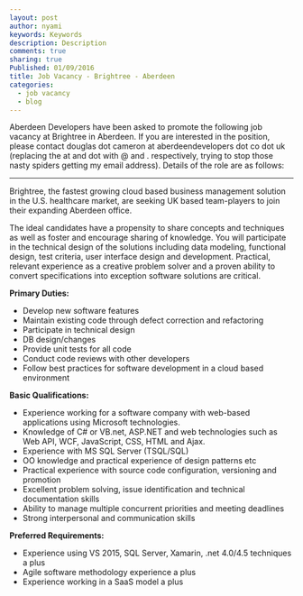 ```yaml
---
layout: post
author: nyami
keywords: Keywords
description: Description
comments: true
sharing: true
Published: 01/09/2016
title: Job Vacancy - Brightree - Aberdeen
categories:
  - job vacancy
  - blog
---
```

Aberdeen Developers have been asked to promote the following job vacancy at Brightree in Aberdeen. If you are interested in the position, please contact douglas dot cameron at aberdeendevelopers dot co dot uk (replacing the at and dot with @ and . respectively, trying to stop those nasty spiders getting my email address). Details of the role are as follows:

---

Brightree, the fastest growing cloud based business management solution in the U.S. healthcare market, are seeking UK based team-players to join their expanding Aberdeen office.

The ideal candidates have a propensity to share concepts and techniques as well as foster and encourage sharing of knowledge. You will participate in the technical design of the solutions including data modeling, functional design, test criteria, user interface design and development. Practical, relevant experience as a creative problem solver and a proven ability to convert specifications into exception software solutions are critical.

**Primary Duties:**

- Develop new software features
- Maintain existing code through defect correction and refactoring
- Participate in technical design
- DB design/changes
- Provide unit tests for all code
- Conduct code reviews with other developers
- Follow best practices for software development in a cloud based environment

**Basic Qualifications:**

- Experience working for a software company with web-based applications using Microsoft technologies.
- Knowledge of C# or VB.net, ASP.NET and web technologies such as Web API, WCF, JavaScript, CSS, HTML and Ajax.
- Experience with MS SQL Server (TSQL/SQL)
- OO knowledge and practical experience of design patterns etc
- Practical experience with source code configuration, versioning and promotion
- Excellent problem solving, issue identification and technical documentation skills
- Ability to manage multiple concurrent priorities and meeting deadlines
- Strong interpersonal and communication skills

**Preferred Requirements:**
- Experience using VS 2015, SQL Server, Xamarin, .net 4.0/4.5 techniques a plus
- Agile software methodology experience a plus
- Experience working in a SaaS model a plus
